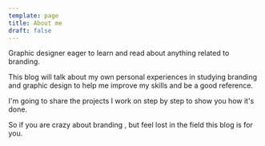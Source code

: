 ```yaml
---
template: page
title: About me
draft: false
---
```

Graphic designer eager to learn and read about anything related to branding.

This blog will talk about my own  personal experiences in studying branding and graphic design to help me improve my skills and be a good reference.

I'm going to share the projects I work on step by step to show you how it's done.

So if you are crazy about branding , but feel lost in the field this blog is for you.
